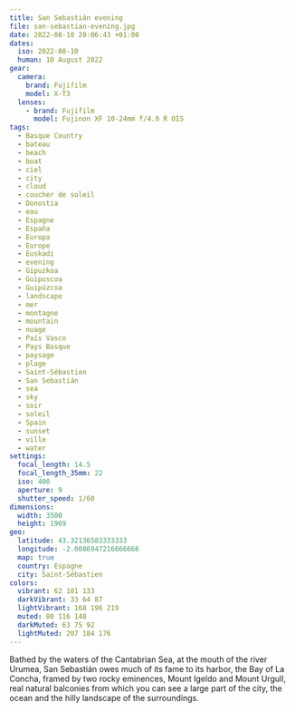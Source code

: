 ```yaml
---
title: San Sebastián evening
file: san-sebastian-evening.jpg
date: 2022-08-10 20:06:43 +01:00
dates:
  iso: 2022-08-10
  human: 10 August 2022
gear:
  camera:
    brand: Fujifilm
    model: X-T3
  lenses:
    - brand: Fujifilm
      model: Fujinon XF 10-24mm f/4.0 R OIS
tags:
  - Basque Country
  - bateau
  - beach
  - boat
  - ciel
  - city
  - cloud
  - coucher de soleil
  - Donostia
  - eau
  - Espagne
  - España
  - Europa
  - Europe
  - Euskadi
  - evening
  - Gipuzkoa
  - Guipuscoa
  - Guipúzcoa
  - landscape
  - mer
  - montagne
  - mountain
  - nuage
  - País Vasco
  - Pays Basque
  - paysage
  - plage
  - Saint-Sébastien
  - San Sebastián
  - sea
  - sky
  - soir
  - soleil
  - Spain
  - sunset
  - ville
  - water
settings:
  focal_length: 14.5
  focal_length_35mm: 22
  iso: 400
  aperture: 9
  shutter_speed: 1/60
dimensions:
  width: 3500
  height: 1969
geo:
  latitude: 43.32136583333333
  longitude: -2.0086947216666666
  map: true
  country: Espagne
  city: Saint-Sébastien
colors:
  vibrant: 62 101 133
  darkVibrant: 33 64 87
  lightVibrant: 168 196 219
  muted: 80 116 148
  darkMuted: 63 75 92
  lightMuted: 207 184 176
---
```


Bathed by the waters of the Cantabrian Sea, at the mouth of the river Urumea, San Sebastián owes much of its fame to its harbor, the Bay of La Concha, framed by two rocky eminences, Mount Igeldo and Mount Urgull, real natural balconies from which you can see a large part of the city, the ocean and the hilly landscape of the surroundings.
